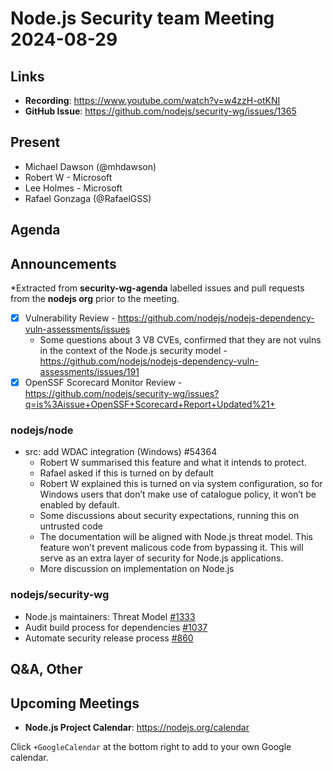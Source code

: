 # Node.js  Security team Meeting 2024-08-29

## Links

* **Recording**:  https://www.youtube.com/watch?v=w4zzH-otKNI
* **GitHub Issue**: https://github.com/nodejs/security-wg/issues/1365

## Present

* Michael Dawson (@mhdawson)
* Robert W - Microsoft
* Lee Holmes - Microsoft
* Rafael Gonzaga (@RafaelGSS)

## Agenda

## Announcements

*Extracted from **security-wg-agenda** labelled issues and pull requests from the **nodejs org** prior to the meeting.

- [x] Vulnerability Review - https://github.com/nodejs/nodejs-dependency-vuln-assessments/issues
  * Some questions about 3 V8 CVEs, confirmed that they are not vulns in the context of the Node.js security model - https://github.com/nodejs/nodejs-dependency-vuln-assessments/issues/191
- [x] OpenSSF Scorecard Monitor Review - https://github.com/nodejs/security-wg/issues?q=is%3Aissue+OpenSSF+Scorecard+Report+Updated%21+

### nodejs/node

* src: add WDAC integration (Windows) #54364
  * Robert W summarised this feature and what it intends to protect.
  * Rafael asked if this is turned on by default
  * Robert W explained this is turned on via system configuration, so for Windows users that don’t make use of catalogue policy, it won’t be enabled by default. 
  * Some discussions about security expectations, running this on untrusted code
  * The documentation will be aligned with Node.js threat model. This feature won’t prevent malicous code from bypassing it. This will serve as an extra layer of security for Node.js applications. 
  * More discussion on implementation on Node.js

### nodejs/security-wg

* Node.js maintainers: Threat Model [#1333](https://github.com/nodejs/security-wg/issues/1333)
* Audit build process for dependencies [#1037](https://github.com/nodejs/security-wg/issues/1037)
* Automate security release process [#860](https://github.com/nodejs/security-wg/issues/860)



## Q&A, Other

## Upcoming Meetings

* **Node.js Project Calendar**: <https://nodejs.org/calendar>

Click `+GoogleCalendar` at the bottom right to add to your own Google calendar.

